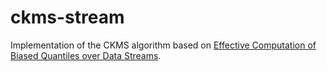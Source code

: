 # ckms-stream

Implementation of the CKMS algorithm based on [Effective Computation of Biased Quantiles over Data Streams](www.cs.rutgers.edu/~muthu/bquant.pdf
).
